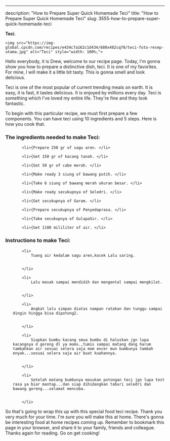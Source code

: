 ---
description: "How to Prepare Super Quick Homemade Teci"
title: "How to Prepare Super Quick Homemade Teci"
slug: 3555-how-to-prepare-super-quick-homemade-teci

<p>
	<strong>Teci</strong>. 
	
</p>
<p>
	
	<img src="https://img-global.cpcdn.com/recipes/e434c7a162c1d434/680x482cq70/teci-foto-resep-utama.jpg" alt="Teci" style="width: 100%;">
	
	
</p>
<p>
	Hello everybody, it is Drew, welcome to our recipe page. Today, I'm gonna show you how to prepare a distinctive dish, teci. It is one of my favorites. For mine, I will make it a little bit tasty. This is gonna smell and look delicious.
</p>
	
<p>
	Teci is one of the most popular of current trending meals on earth. It is easy, it is fast, it tastes delicious. It is enjoyed by millions every day. Teci is something which I've loved my entire life. They're fine and they look fantastic.
</p>
<p>
	
</p>

<p>
To begin with this particular recipe, we must first prepare a few components. You can have teci using 10 ingredients and 5 steps. Here is how you cook that.
</p>

<h3>The ingredients needed to make Teci:</h3>

<ol>
	
		<li>{Prepare 250 gr of sagu aren. </li>
	
		<li>{Get 150 gr of kacang tanah. </li>
	
		<li>{Get 50 gr of cabe merah. </li>
	
		<li>{Make ready 3 siung of bawang putih. </li>
	
		<li>{Take 6 siung of bawang merah ukuran besar. </li>
	
		<li>{Make ready secukupnya of Seledri. </li>
	
		<li>{Get secukupnya of Garam. </li>
	
		<li>{Prepare secukupnya of Penyedaprasa. </li>
	
		<li>{Take secukupnya of GulapaSir. </li>
	
		<li>{Get 1100 mililiter of air. </li>
	
</ol>
<p>
	
</p>

<h3>Instructions to make Teci:</h3>

<ol>
	
		<li>
			Tuang air kedalam sagu aren,kocek Lalu saring.
			
			
		</li>
	
		<li>
			Lalu masak sampai mendidih dan mengental sampai mengkilat.
			
			
		</li>
	
		<li>
			Angkat lalu simpan diatas nampan ratakan dan tunggu sampai dingin hingga bisa dipotong2.
			
			
		</li>
	
		<li>
			Siapkan bumbu kacang smua bumbu di haluskan jgn lupa kacangnya d goreng dl ya moms.,tumis sampai matang dang harum tambahkan air sesuai selera saja mom encer mun bumbunya tambah enyak...sesuai selera saja air buat kuahannya.
			
			
		</li>
	
		<li>
			Setelah matang bumbunya masukan potongan teci jgn lupa test rasa ya biar mantap...dan siap dihidangkan taburi seledri dan bawang goreng...selamat mencoba.
			
			
		</li>
	
</ol>

<p>
	
</p>

<p>
	So that's going to wrap this up with this special food teci recipe. Thank you very much for your time. I'm sure you will make this at home. There's gonna be interesting food at home recipes coming up. Remember to bookmark this page in your browser, and share it to your family, friends and colleague. Thanks again for reading. Go on get cooking!
</p>
